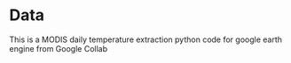 # Data
This is a MODIS daily temperature extraction python code for google earth engine from Google Collab
